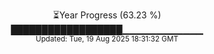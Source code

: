 <p align="center">
⏳Year Progress (63.23 %) <br>
██████████████████▁▁▁▁▁▁▁▁▁▁▁▁ <br>
<sub>Updated: Tue, 19 Aug 2025 18:31:32 GMT</sub>
</p>


